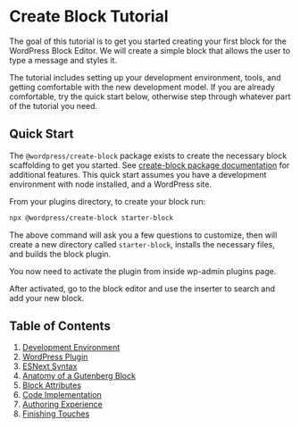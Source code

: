 # Create Block Tutorial

The goal of this tutorial is to get you started creating your first block for the WordPress Block Editor. We will create a simple block that allows the user to type a message and styles it.

The tutorial includes setting up your development environment, tools, and getting comfortable with the new development model. If you are already comfortable, try the quick start below, otherwise step through whatever part of the tutorial you need.

## Quick Start

The `@wordpress/create-block` package exists to create the necessary block scaffolding to get you started. See [create-block package documentation](https://www.npmjs.com/package/@wordpress/create-block) for additional features. This quick start assumes you have a development environment with node installed, and a WordPress site.

From your plugins directory, to create your block run:

```sh
npx @wordpress/create-block starter-block
```

The above command will ask you a few questions to customize, then will create a new directory called `starter-block`, installs the necessary files, and builds the block plugin.

You now need to activate the plugin from inside wp-admin plugins page.

After activated, go to the block editor and use the inserter to search and add your new block.

## Table of Contents

1. [Development Environment](devenv.md)
2. [WordPress Plugin](wp-plugin.md)
3. [ESNext Syntax](esnext-js.md)
4. [Anatomy of a Gutenberg Block](block-anatomy.md)
5. [Block Attributes](block-attributes.md)
6. [Code Implementation](block-code.md)
7. [Authoring Experience](author-experience.md)
8. [Finishing Touches](finishing.md)

